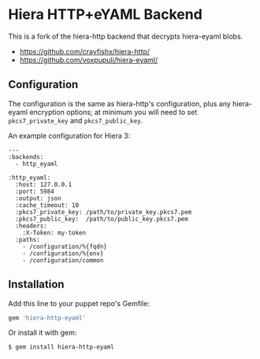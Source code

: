 # Hiera HTTP+eYAML Backend

This is a fork of the hiera-http backend that decrypts hiera-eyaml blobs.

- https://github.com/crayfishx/hiera-http/
- https://github.com/voxpupuli/hiera-eyaml/

## Configuration

The configuration is the same as hiera-http's configuration, plus any
hiera-eyaml encryption options; at minimum you will need to set
`pkcs7_private_key` and `pkcs7_public_key`.

An example configuration for Hiera 3:

```
---
:backends:
  - http_eyaml

:http_eyaml:
  :host: 127.0.0.1
  :port: 5984
  :output: json
  :cache_timeout: 10
  :pkcs7_private_key: /path/to/private_key.pkcs7.pem
  :pkcs7_public_key:  /path/to/public_key.pkcs7.pem
  :headers:
    :X-Token: my-token
  :paths:
    - /configuration/%{fqdn}
    - /configuration/%{env}
    - /configuration/common
```

## Installation

Add this line to your puppet repo's Gemfile:

```ruby
gem 'hiera-http-eyaml'
```

Or install it with gem:

    $ gem install hiera-http-eyaml

